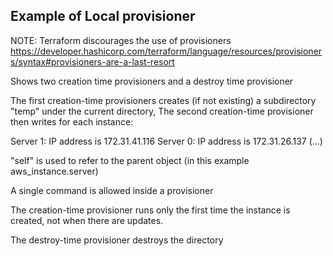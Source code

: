 ## Example of Local provisioner

NOTE: Terraform discourages the use of provisioners
https://developer.hashicorp.com/terraform/language/resources/provisioners/syntax#provisioners-are-a-last-resort

Shows two creation time provisioners and a destroy time  provisioner

The first creation-time provisioners creates (if not existing) a subdirectory "temp" under the current directory, 
The second creation-time provisioner then writes for each instance:

Server 1: IP address is 172.31.41.116
Server 0: IP address is 172.31.26.137
(...)

"self" is used to refer to the parent object (in this example aws_instance.server)

A single command is allowed inside a provisioner

The creation-time provisioner runs only the first time the instance is created, not when there are updates.

The destroy-time provisioner destroys the directory


